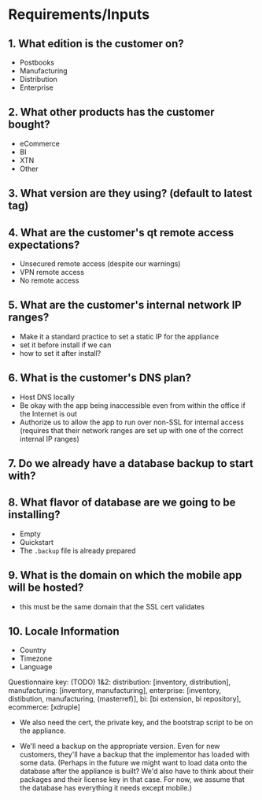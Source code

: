 # Requirements/Inputs

## 1. What edition is the customer on? 

- Postbooks
- Manufacturing
- Distribution
- Enterprise

## 2. What other products has the customer bought?

- eCommerce
- BI
- XTN
- Other

## 3. What version are they using? (default to latest tag)

## 4. What are the customer's qt remote access expectations?

- Unsecured remote access (despite our warnings)
- VPN remote access
- No remote access

## 5. What are the customer's internal network IP ranges?
- Make it a standard practice to set a static IP for the appliance
- set it before install if we can 
- how to set it after install?

## 6. What is the customer's DNS plan?
- Host DNS locally
- Be okay with the app being inaccessible even from within the office if the Internet is out
- Authorize us to allow the app to run over non-SSL for internal access (requires that their network ranges are set up with one of the correct internal IP ranges)

## 7. Do we already have a database backup to start with?

## 8. What flavor of database are we going to be installing?

- Empty
- Quickstart
- The `.backup` file is already prepared

## 9. What is the domain on which the mobile app will be hosted?
- this must be the same domain that the SSL cert validates

## 10. Locale Information
- Country
- Timezone
- Language

Questionnaire key: (TODO)
1&2:
distribution: [inventory, distribution],
manufacturing: [inventory, manufacturing],
enterprise: [inventory, distibution, manufacturing, (masterref)],
bi: [bi extension, bi repository],
ecommerce: [xdruple]

- We also need the cert, the private key, and the bootstrap script to be on the appliance.

- We'll need a backup on the appropriate version. Even for new customers, they'll have a backup that the implementor has loaded with some data. (Perhaps in the future we might want to load data onto the database after the appliance is built? We'd also have to think about their packages and their license key in that case. For now, we assume that the database has everything it needs except mobile.)


